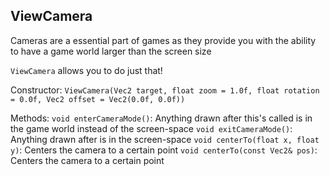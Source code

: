 ## ViewCamera

Cameras are a essential part of games as they provide you with the ability to have a game world larger than the screen size

`ViewCamera` allows you to do just that!

Constructor: `ViewCamera(Vec2 target, float zoom = 1.0f, float rotation = 0.0f, Vec2 offset = Vec2(0.0f, 0.0f))`


Methods:
`void enterCameraMode()`: Anything drawn after this's called is in the game world instead of the screen-space
`void exitCameraMode()`: Anything drawn after is in the screen-space
`void centerTo(float x, float y)`: Centers the camera to a certain point
`void centerTo(const Vec2& pos)`: Centers the camera to a certain point